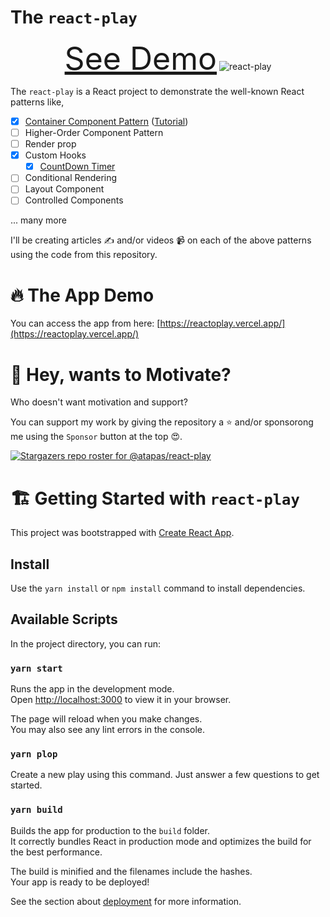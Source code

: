 # The `react-play`

<p align="center">
  <a href="https://reactoplay.vercel.app/" target="_blank" style="font-size:50px">See Demo<a/>
  <img src="screens/data-load-style.gif" alt="react-play" />
</p>  

The `react-play` is a React project to demonstrate the well-known React patterns like,


- [X] [Container Component Pattern](https://github.com/atapas/react-play/tree/release/openreplay-cc-pattern) ([Tutorial](https://blog.openreplay.com/understanding-the-container-component-pattern-with-react-hooks))
- [ ] Higher-Order Component Pattern
- [ ] Render prop
- [X] Custom Hooks
  - [X] [CountDown Timer](https://github.com/atapas/react-play/blob/main/src/plays/date-time-counter/hooks/useCountDown.js)
- [ ] Conditional Rendering
- [ ] Layout Component
- [ ] Controlled Components   

... many more
  
I'll be creating articles ✍️ and/or videos 📹 on each of the above patterns using the code from this repository.
    
# 🔥 The App Demo
  
You can access the app from here: [https://reactoplay.vercel.app/](https://reactoplay.vercel.app/)
  

# 🤲 Hey, wants to Motivate?

Who doesn't want motivation and support?  

You can support my work by giving the repository a ⭐ and/or sponsorong me using the `Sponsor` button at the top 😍.

[![Stargazers repo roster for @atapas/react-play](https://reporoster.com/stars/atapas/react-play)](https://github.com/atapas/react-play/stargazers)  
  

# 🏗️ Getting Started with `react-play`

This project was bootstrapped with [Create React App](https://github.com/facebook/create-react-app).

## Install
Use the `yarn install` or `npm install` command to install dependencies.

## Available Scripts

In the project directory, you can run:

### `yarn start`

Runs the app in the development mode.\
Open [http://localhost:3000](http://localhost:3000) to view it in your browser.

The page will reload when you make changes.\
You may also see any lint errors in the console.

### `yarn plop`

Create a new play using this command. Just answer a few questions to get started.

### `yarn build`

Builds the app for production to the `build` folder.\
It correctly bundles React in production mode and optimizes the build for the best performance.

The build is minified and the filenames include the hashes.\
Your app is ready to be deployed!

See the section about [deployment](https://facebook.github.io/create-react-app/docs/deployment) for more information.
